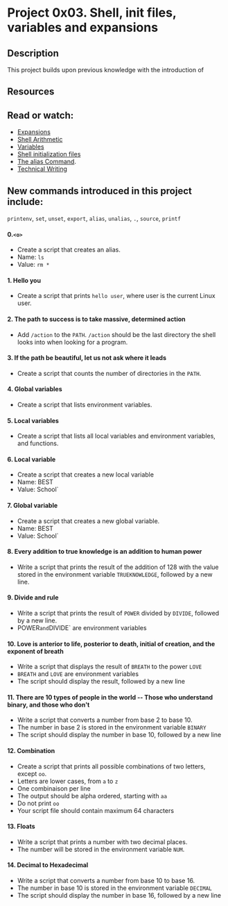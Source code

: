 # Project 0x03. Shell, init files, variables and expansions

## Description

This project builds upon previous knowledge with the introduction of 

## Resources

## Read or watch:
- [Expansions](http://linuxcommand.org/lc3_lts0080.php)
- [Shell Arithmetic](https://www.gnu.org/software/bash/manual/html_node/Shell-Arithmetic.html)
- [Variables](http://tldp.org/LDP/Bash-Beginners-Guide/html/sect_03_02.html)
- [Shell initialization files](http://tldp.org/LDP/Bash-Beginners-Guide/html/sect_03_01.html)
- [The alias Command](http://www.linfo.org/alias.html).
- [Technical Writing](https://s3.amazonaws.com/alx-intranet.hbtn.io/uploads/misc/2021/6/9112669886fd446a2aa3113c31319d1f468dc160.pdf?X-Amz-Algorithm=AWS4-HMAC-SHA256&X-Amz-Credential=AKIARDDGGGOUSBVO6H7D%2F20230226%2Fus-east-1%2Fs3%2Faws4_request&X-Amz-Date=20230226T080725Z&X-Amz-Expires=86400&X-Amz-SignedHeaders=host&X-Amz-Signature=f00da681377e2f5a119b6c7ed3e121a7bdd1e05d4ac4290d5d031774cd58087c)


## New commands introduced in this project include:
`printenv`, `set`, `unset`, `export`, `alias`, `unalias`, `.`, `source`, `printf`

#### 0.`<o>`

- Create a script that creates an alias.
- Name: `ls`
- Value: `rm *`

#### 1. Hello you

- Create a script that prints `hello user`, where user is the current Linux user.

#### 2. The path to success is to take massive, determined action

- Add `/action` to the `PATH`. `/action` should be the last directory the shell looks into when looking for a program.

#### 3. If the path be beautiful, let us not ask where it leads

- Create a script that counts the number of directories in the `PATH`.

#### 4. Global variables

- Create a script that lists environment variables.

#### 5. Local variables

- Create a script that lists all local variables and environment variables, and functions.

#### 6. Local variable

- Create a script that creates a new local variable
- Name: BEST
- Value: School`

#### 7. Global variable

- Create a script that creates a new global variable.
- Name: BEST
- Value: School`

#### 8. Every addition to true knowledge is an addition to human power

- Write a script that prints the result of the addition of 128 with the value stored in the environment variable `TRUEKNOWLEDGE`, followed by a new line.

#### 9. Divide and rule

- Write a script that prints the result of `POWER` divided by `DIVIDE`, followed by a new line.
- POWER` and `DIVIDE` are environment variables

#### 10. Love is anterior to life, posterior to death, initial of creation, and the exponent of breath

- Write a script that displays the result of `BREATH` to the power `LOVE`
- `BREATH` and `LOVE` are environment variables
- The script should display the result, followed by a new line

#### 11. There are 10 types of people in the world -- Those who understand binary, and those who don't

- Write a script that converts a number from base 2 to base 10.
- The number in base 2 is stored in the environment variable `BINARY`
- The script should display the number in base 10, followed by a new line

#### 12. Combination

- Create a script that prints all possible combinations of two letters, except `oo`.
- Letters are lower cases, from `a` to `z`
- One combinaison per line
- The output should be alpha ordered, starting with `aa`
- Do not print `oo`
- Your script file should contain maximum 64 characters

#### 13. Floats

- Write a script that prints a number with two decimal places.
- The number will be stored in the environment variable `NUM`.

#### 14. Decimal to Hexadecimal

- Write a script that converts a number from base 10 to base 16.
- The number in base 10 is stored in the environment variable `DECIMAL`
- The script should display the number in base 16, followed by a new line
